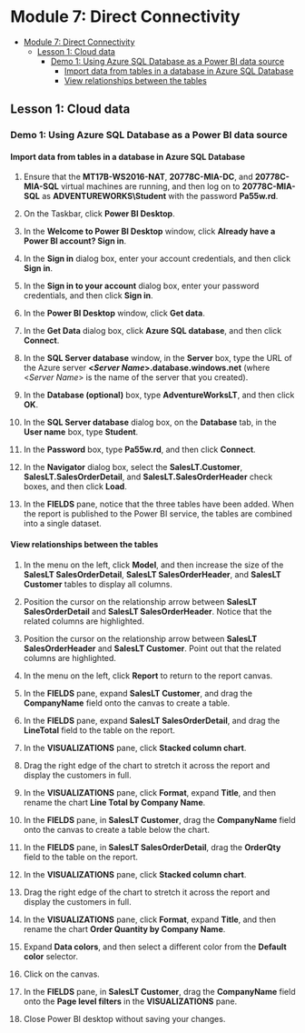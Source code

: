 # Module 7: Direct Connectivity

- [Module 7: Direct Connectivity](#module-7-direct-connectivity)
  - [Lesson 1: Cloud data](#lesson-1-cloud-data)
    - [Demo 1: Using Azure SQL Database as a Power BI data source](#demo-1-using-azure-sql-database-as-a-power-bi-data-source)
      - [Import data from tables in a database in Azure SQL Database](#import-data-from-tables-in-a-database-in-azure-sql-database)
      - [View relationships between the tables](#view-relationships-between-the-tables)


## Lesson 1: Cloud data

### Demo 1: Using Azure SQL Database as a Power BI data source

#### Import data from tables in a database in Azure SQL Database

1. Ensure that the **MT17B-WS2016-NAT**, **20778C-MIA-DC**, and **20778C-MIA-SQL** virtual machines are running, and then log on to **20778C-MIA-SQL** as **ADVENTUREWORKS\\Student** with the password **Pa55w.rd**.

2. On the Taskbar, click **Power BI Desktop**.

3. In the **Welcome to Power BI Desktop** window, click **Already have a Power BI account? Sign in**.

4. In the **Sign in** dialog box, enter your account credentials, and then click **Sign in**.

5. In the **Sign in to your account** dialog box, enter your password credentials, and then click **Sign in**.

6. In the **Power BI Desktop** window, click **Get data**.

7. In the **Get Data** dialog box, click **Azure SQL database**, and then click **Connect**.

8. In the **SQL Server database** window, in the **Server** box, type the URL of the Azure server **\<*Server Name*\>.database.windows.net** (where \<*Server Name*\> is the name of the server that you created).

9. In the **Database (optional)** box, type **AdventureWorksLT**, and then click **OK**.

10. In the **SQL Server database** dialog box, on the **Database** tab, in the **User name** box, type **Student**.

11. In the **Password** box, type **Pa55w.rd**, and then click **Connect**.

12. In the **Navigator** dialog box, select the **SalesLT.Customer**, **SalesLT.SalesOrderDetail**, and **SalesLT.SalesOrderHeader** check boxes, and then click **Load**.

13. In the **FIELDS** pane, notice that the three tables have been added. When the report is published to the Power BI service, the tables are combined into a single dataset.

#### View relationships between the tables

1. In the menu on the left, click **Model**, and then increase the size of the **SalesLT SalesOrderDetail**, **SalesLT SalesOrderHeader**, and **SalesLT Customer** tables to display all columns.

2. Position the cursor on the relationship arrow between **SalesLT SalesOrderDetail** and **SalesLT SalesOrderHeader**. Notice that the related columns are highlighted.

3. Position the cursor on the relationship arrow between **SalesLT SalesOrderHeader** and **SalesLT Customer**. Point out that the related columns are highlighted.

4. In the menu on the left, click **Report** to return to the report canvas.

5. In the **FIELDS** pane, expand **SalesLT Customer**, and drag the **CompanyName** field onto the canvas to create a table.

6. In the **FIELDS** pane, expand **SalesLT SalesOrderDetail**, and drag the **LineTotal** field to the table on the report.

7. In the **VISUALIZATIONS** pane, click **Stacked column chart**.

8. Drag the right edge of the chart to stretch it across the report and display the customers in full.

9. In the **VISUALIZATIONS** pane, click **Format**, expand **Title**, and then rename the chart **Line Total by Company Name**.

10. In the **FIELDS** pane, in **SalesLT Customer**, drag the **CompanyName** field onto the canvas to create a table below the chart.

11. In the **FIELDS** pane, in **SalesLT SalesOrderDetail**, drag the **OrderQty** field to the table on the report.

12. In the **VISUALIZATIONS** pane, click **Stacked column chart**.

13. Drag the right edge of the chart to stretch it across the report and display the customers in full.

14. In the **VISUALIZATIONS** pane, click **Format**, expand **Title**, and then rename the chart **Order Quantity by Company Name**.

15. Expand **Data colors**, and then select a different color from the **Default color** selector.

16. Click on the canvas.

17. In the **FIELDS** pane, in **SalesLT Customer**, drag the **CompanyName** field onto the **Page level filters** in the **VISUALIZATIONS** pane.

18. Close Power BI desktop without saving your changes.
